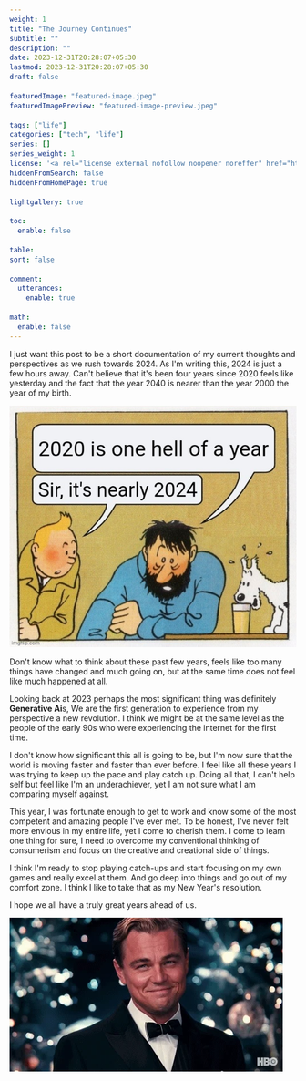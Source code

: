 ```yaml
---
weight: 1
title: "The Journey Continues"
subtitle: ""
description: ""
date: 2023-12-31T20:28:07+05:30
lastmod: 2023-12-31T20:28:07+05:30
draft: false

featuredImage: "featured-image.jpeg"
featuredImagePreview: "featured-image-preview.jpeg"

tags: ["life"]
categories: ["tech", "life"]
series: []
series_weight: 1
license: '<a rel="license external nofollow noopener noreffer" href="https://creativecommons.org/licenses/by-nc/4.0/" target="_blank">CC BY-NC 4.0</a>'
hiddenFromSearch: false
hiddenFromHomePage: true

lightgallery: true

toc:
  enable: false

table:
sort: false

comment:
  utterances:
    enable: true

math:
  enable: false
---
```


I just want this post to be a short documentation of my current thoughts and perspectives as we rush towards 2024. As I'm writing this, 2024 is just a few hours away. Can't believe that it's been four years since 2020 feels like yesterday and the fact that the year 2040 is nearer than the year 2000 the year of my birth.

![2024-huh](./2020huh.jpg)

Don't know what to think about these past few years, feels like too many things have changed and much going on, but at the same time does not feel like much happened at all.

Looking back at 2023 perhaps the most significant thing was definitely **Generative Ai**s, We are the first generation to experience from my perspective a new revolution. I think we might be at the same level as the people of the early 90s who were experiencing the internet for the first time.

I don't know how significant this all is going to be, but I'm now sure that the world is moving faster and faster than ever before. I feel like all these years I was trying to keep up the pace and play catch up. Doing all that, I can't help self but feel like I'm an underachiever, yet I am not sure what I am comparing myself against.

This year, I was fortunate enough to get to work and know some of the most competent and amazing people I've ever met. To be honest, I've never felt more envious in my entire life, yet I come to cherish them. I come to learn one thing for sure, I need to overcome my conventional thinking of consumerism and focus on the creative and creational side of things.

I think I'm ready to stop playing catch-ups and start focusing on my own games and really excel at them. And go deep into things and go out of my comfort zone. I think I like to take that as my New Year's resolution.

I hope we all have a truly great years ahead of us.

![cheers](./cheers.webp)
